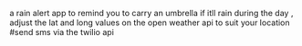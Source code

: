 a rain alert app to remind you to carry an umbrella if itll rain during the day ,
adjust the lat and long values on the open weather api to suit your location
#send sms via the twilio api

